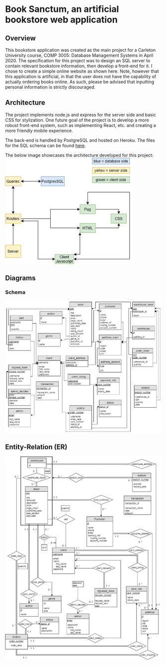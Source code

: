 # Book Sanctum, an artificial bookstore web application

## Overview

This bookstore application was created as the main project for a Carleton University course, COMP 3005: Database Management Systems in April 2020. The specification for this project was to design an SQL server to contain relevant bookstore information, then develop a front-end for it. I chose to create a simple online website as shown here. Note, however that this application is artificial, in that the user does not have the capability of actually ordering books online. As such, please be advised that inputting personal information is strictly discouraged. 

## Architecture

The project implements node.js and express for the server side and basic CSS for stylization. One future goal of the project is to develop a more robust front-end system, such as implementing React, etc. and creating a more friendly mobile experience. 

The back-end is handled by PostgreSQL and hosted on Heroku. The files for the SQL schema can be found [here](SQL/).

The below image showcases the architecture developed for this project:
![alt text](docs/architecture.png)

## Diagrams

### Schema
![alt text](docs/schema.png)

## Entity-Relation (ER)
![alt text](docs/er_diagram.png)
